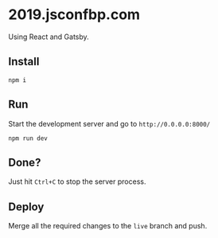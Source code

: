 # 2019.jsconfbp.com

Using React and Gatsby.

## Install

```
npm i
```

## Run

Start the development server and go to `http://0.0.0.0:8000/`

```
npm run dev
```

## Done?

Just hit `Ctrl+C` to stop the server process.

## Deploy

Merge all the required changes to the `live` branch and push.